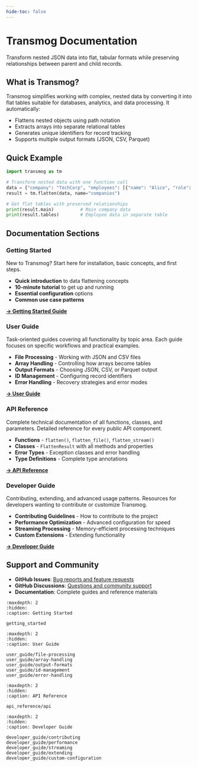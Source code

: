 ```yaml
---
hide-toc: false
---
```


# Transmog Documentation

Transform nested JSON data into flat, tabular formats while preserving relationships between parent and child records.

## What is Transmog?

Transmog simplifies working with complex, nested data by converting it into flat tables suitable for databases, analytics, and data processing. It automatically:

- Flattens nested objects using path notation
- Extracts arrays into separate relational tables
- Generates unique identifiers for record tracking
- Supports multiple output formats (JSON, CSV, Parquet)

## Quick Example

```python
import transmog as tm

# Transform nested data with one function call
data = {"company": "TechCorp", "employees": [{"name": "Alice", "role": "Engineer"}]}
result = tm.flatten(data, name="companies")

# Get flat tables with preserved relationships
print(result.main)          # Main company data
print(result.tables)        # Employee data in separate table
```

## Documentation Sections

### Getting Started
New to Transmog? Start here for installation, basic concepts, and first steps.

- **Quick introduction** to data flattening concepts
- **10-minute tutorial** to get up and running
- **Essential configuration** options
- **Common use case patterns**

[**→ Getting Started Guide**](getting_started.md)

### User Guide
Task-oriented guides covering all functionality by topic area. Each guide focuses on specific workflows and practical examples.

- **File Processing** - Working with JSON and CSV files
- **Array Handling** - Controlling how arrays become tables
- **Output Formats** - Choosing JSON, CSV, or Parquet output
- **ID Management** - Configuring record identifiers
- **Error Handling** - Recovery strategies and error modes

[**→ User Guide**](user_guide/file-processing.md)

### API Reference
Complete technical documentation of all functions, classes, and parameters. Detailed reference for every public API component.

- **Functions** - `flatten()`, `flatten_file()`, `flatten_stream()`
- **Classes** - `FlattenResult` with all methods and properties
- **Error Types** - Exception classes and error handling
- **Type Definitions** - Complete type annotations

[**→ API Reference**](api_reference/api.md)

### Developer Guide
Contributing, extending, and advanced usage patterns. Resources for developers wanting to contribute or customize Transmog.

- **Contributing Guidelines** - How to contribute to the project
- **Performance Optimization** - Advanced configuration for speed
- **Streaming Processing** - Memory-efficient processing techniques
- **Custom Extensions** - Extending functionality

[**→ Developer Guide**](developer_guide/contributing.md)

## Support and Community

- **GitHub Issues**: [Bug reports and feature requests](https://github.com/scottdraper8/transmog/issues)
- **GitHub Discussions**: [Questions and community support](https://github.com/scottdraper8/transmog/discussions)
- **Documentation**: Complete guides and reference materials

```{toctree}
:maxdepth: 2
:hidden:
:caption: Getting Started

getting_started
```

```{toctree}
:maxdepth: 2
:hidden:
:caption: User Guide

user_guide/file-processing
user_guide/array-handling
user_guide/output-formats
user_guide/id-management
user_guide/error-handling
```

```{toctree}
:maxdepth: 2
:hidden:
:caption: API Reference

api_reference/api
```

```{toctree}
:maxdepth: 2
:hidden:
:caption: Developer Guide

developer_guide/contributing
developer_guide/performance
developer_guide/streaming
developer_guide/extending
developer_guide/custom-configuration
```
